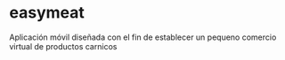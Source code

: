 # easymeat
Aplicación móvil diseñada con el fin de establecer un pequeno comercio virtual de productos carnicos
